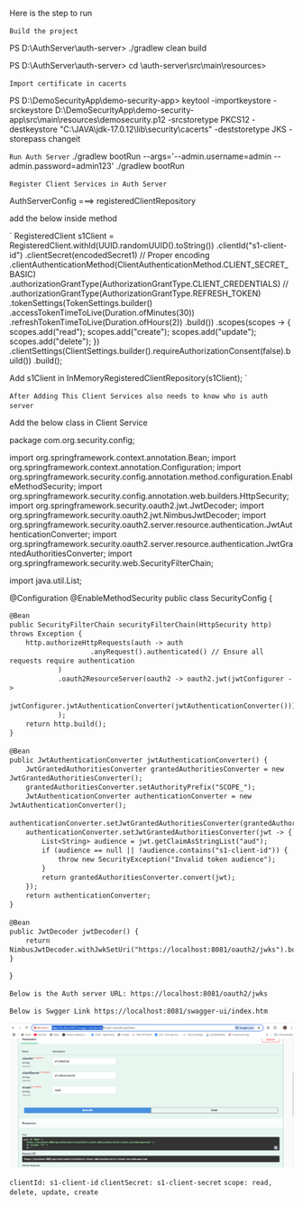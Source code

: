 Here is the step to run

`Build the project`

PS D:\AuthServer\auth-server> ./gradlew clean build

PS D:\AuthServer\auth-server>  cd \auth-server\src\main\resources>

`Import certificate in cacerts`

PS D:\DemoSecurityApp\demo-security-app> keytool -importkeystore -srckeystore D:\DemoSecurityApp\demo-security-app\src\main\resources\demosecurity.p12 -srcstoretype PKCS12 -destkeystore "C:\JAVA\jdk-17.0.12\lib\security\cacerts" -deststoretype JKS -storepass changeit

`Run Auth Server`
./gradlew bootRun --args='--admin.username=admin --admin.password=admin123'
./gradlew bootRun

`Register Client Services in Auth Server`

AuthServerConfig ===> registeredClientRepository

add the below inside method

` RegisteredClient s1Client = RegisteredClient.withId(UUID.randomUUID().toString())
.clientId("s1-client-id")
.clientSecret(encodedSecret1) // Proper encoding
.clientAuthenticationMethod(ClientAuthenticationMethod.CLIENT_SECRET_BASIC)
.authorizationGrantType(AuthorizationGrantType.CLIENT_CREDENTIALS)
//                .authorizationGrantType(AuthorizationGrantType.REFRESH_TOKEN)
.tokenSettings(TokenSettings.builder()
.accessTokenTimeToLive(Duration.ofMinutes(30))
.refreshTokenTimeToLive(Duration.ofHours(2))
.build())
.scopes(scopes -> {
scopes.add("read");
scopes.add("create");
scopes.add("update");
scopes.add("delete");
})
.clientSettings(ClientSettings.builder().requireAuthorizationConsent(false).build())
.build();

Add s1Client in InMemoryRegisteredClientRepository(s1Client); `

`After Adding This Client Services also needs to know who is auth server `

Add the below class in Client Service

package com.org.security.config;

import org.springframework.context.annotation.Bean;
import org.springframework.context.annotation.Configuration;
import org.springframework.security.config.annotation.method.configuration.EnableMethodSecurity;
import org.springframework.security.config.annotation.web.builders.HttpSecurity;
import org.springframework.security.oauth2.jwt.JwtDecoder;
import org.springframework.security.oauth2.jwt.NimbusJwtDecoder;
import org.springframework.security.oauth2.server.resource.authentication.JwtAuthenticationConverter;
import org.springframework.security.oauth2.server.resource.authentication.JwtGrantedAuthoritiesConverter;
import org.springframework.security.web.SecurityFilterChain;

import java.util.List;

@Configuration
@EnableMethodSecurity
public class SecurityConfig {

    @Bean
    public SecurityFilterChain securityFilterChain(HttpSecurity http) throws Exception {
        http.authorizeHttpRequests(auth -> auth
                        .anyRequest().authenticated() // Ensure all requests require authentication
                )
                .oauth2ResourceServer(oauth2 -> oauth2.jwt(jwtConfigurer ->
                        jwtConfigurer.jwtAuthenticationConverter(jwtAuthenticationConverter()))
                );
        return http.build();
    }

    @Bean
    public JwtAuthenticationConverter jwtAuthenticationConverter() {
        JwtGrantedAuthoritiesConverter grantedAuthoritiesConverter = new JwtGrantedAuthoritiesConverter();
        grantedAuthoritiesConverter.setAuthorityPrefix("SCOPE_");
        JwtAuthenticationConverter authenticationConverter = new JwtAuthenticationConverter();
        authenticationConverter.setJwtGrantedAuthoritiesConverter(grantedAuthoritiesConverter);
        authenticationConverter.setJwtGrantedAuthoritiesConverter(jwt -> {
            List<String> audience = jwt.getClaimAsStringList("aud");
            if (audience == null || !audience.contains("s1-client-id")) {
                throw new SecurityException("Invalid token audience");
            }
            return grantedAuthoritiesConverter.convert(jwt);
        });
        return authenticationConverter;
    }

    @Bean
    public JwtDecoder jwtDecoder() {
        return NimbusJwtDecoder.withJwkSetUri("https://localhost:8081/oauth2/jwks").build();
    }
}


`Below is the Auth server URL: https://localhost:8081/oauth2/jwks`

`Below is Swgger Link https://localhost:8081/swagger-ui/index.htm`

![img.png](img.png)


`clientId: s1-client-id`
`clientSecret: s1-client-secret`
`scope: read, delete, update, create`



